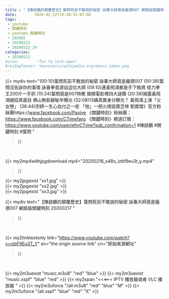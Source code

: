 ```yaml
---
title : "【陳啟鵬的顛覆歷史】葉問死前不敢說的秘密 詠春大師竟是龐德007 網路版關鍵時刻 20200217 "
date:        2020-02-22T19:30:33-07:00
tags:
 - youtube
 - 關鍵時刻
 - youtube_關鍵時刻
 - 202002
 - 20200222
 - 20200222_19
categories:
 - 20200222
#icon:        "fas fa-lock-open"
#resImgTeaser: teaserpics/wikipedia.org/emacs-jokes.png
---
```


{{< mydiv text="(00:10)葉問死前不敢說的秘密 詠春大師竟是龐德007  (00:38)葉問沒告訴你的事情 詠春拳竟源自這位大師  (09:10)連黃飛鴻都是手下敗將 怪力拳王200斤一手抓  (15:24)葉問竟是007特務  揭開電影裡四大謎團  (20:38)揭露黃飛鴻絕招真面目 佛山無影腳秘辛曝光  (32:08)13姨真實身分曝光？  黃飛鴻上演「父女戀」  (36:44)宗師一生心血付之一炬 「他」一把火燒毀寶芝林   劉寶傑》官方粉絲團https://www.facebook.com/Paojye 《關鍵時刻》粉絲團：https://www.facebook.com/CTimefans 《關鍵時刻》頻道訂閱：https://www.youtube.com/user/ettvCTime?sub_confirmation=1  #陳啟鵬 #關鍵時刻 #葉問 "
>}}
<br>


{{< my2mp4withjpgdownload mp4="20200216_s48s_izbf9eu3t_y.mp4"
>}}

{{< my2jpgexist "xx1.jpg" >}}<br>
{{< my2jpgexist "xx2.jpg" >}}<br>
{{< my2jpgexist "xx3.jpg" >}}<br>



{{< mydiv text="【陳啟鵬的顛覆歷史】葉問死前不敢說的秘密 詠春大師竟是龐德007 網路版關鍵時刻 20200217 "
>}}
<br>

{{< my2linktextonly link="https://www.youtube.com/watch?v=izbF9Eu3T_Y"
en="the origin source link" cn="原始來源網址"
>}}


<br>

{{< my2m3uexist "music.m3u8" "red"  "blue" >}} {{< my2m3uexist "music.xspf" "blue" "red"  >}} {{< my2span "<<<=== IPTV 播放器或者 VLC 播放器 " >}} {{< my2m3uforce "/all.m3u8" "red"  "blue" "M" >}} {{< my2m3uforce "/all.xspf" "blue" "red"  "X" >}} 
